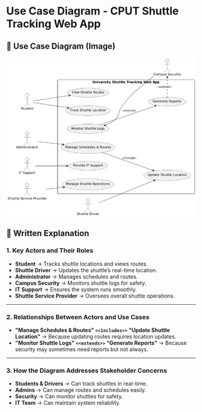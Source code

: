 # Use Case Diagram - CPUT Shuttle Tracking Web App  

## 📌 Use Case Diagram (Image)  
![Use Case Diagram](use_case_diagram.png)  

## 📌 Written Explanation  

### **1. Key Actors and Their Roles**  
- **Student** → Tracks shuttle locations and views routes.  
- **Shuttle Driver** → Updates the shuttle’s real-time location.  
- **Administrator** → Manages schedules and routes.  
- **Campus Security** → Monitors shuttle logs for safety.  
- **IT Support** → Ensures the system runs smoothly.  
- **Shuttle Service Provider** → Oversees overall shuttle operations.  

---

### **2. Relationships Between Actors and Use Cases**  
- **"Manage Schedules & Routes" `<<includes>>` "Update Shuttle Location"** → Because updating routes requires location updates.  
- **"Monitor Shuttle Logs" `<<extends>>` "Generate Reports"** → Because security may sometimes need reports but not always.  

---

### **3. How the Diagram Addresses Stakeholder Concerns**  
- **Students & Drivers** → Can track shuttles in real-time.  
- **Admins** → Can manage routes and schedules easily.  
- **Security** → Can monitor shuttles for safety.  
- **IT Team** → Can maintain system reliability.  
